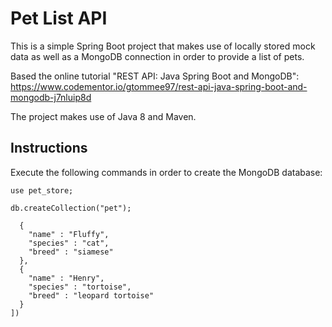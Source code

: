 # Pet List API

This is a simple Spring Boot project that makes use of locally stored mock data as well as a MongoDB connection in order to provide a list of pets.

Based the online tutorial "REST API: Java Spring Boot and MongoDB": https://www.codementor.io/gtommee97/rest-api-java-spring-boot-and-mongodb-j7nluip8d

The project makes use of Java 8 and Maven.

## Instructions

Execute the following commands in order to create the MongoDB database:

`use pet_store;`

`db.createCollection("pet");`

```db.pet.insertMany([
  {
    "name" : "Fluffy",
    "species" : "cat",
    "breed" : "siamese"
  },
  {
    "name" : "Henry",
    "species" : "tortoise",
    "breed" : "leopard tortoise"
  }
])
```
